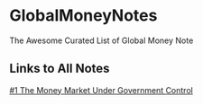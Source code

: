 # GlobalMoneyNotes
The Awesome Curated List of Global Money Note

## Links to All Notes

[#1 The Money Market Under Government Control](https://research-doc.credit-suisse.com/docView?language=ENG&format=PDF&document_id=1048167391&source_id=emrna&serialid=ePoMbkNQvD3cFmVQrLOs4uunEOqBY8SRTC%2bV613VP5c%3d)
